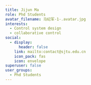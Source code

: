 ```yaml
---
title: Jijun Ma
role: Phd Students
avatar_filename: 马纪军-1-.avatar.jpg
interests:
  - Control system design
  - collaborative control
social:
  - display:
      header: false
    link: mailto:contact@sjtu.edu.cn
    icon_pack: fas
    icon: envelope
superuser: false
user_groups:
  - Phd Students
---
```

